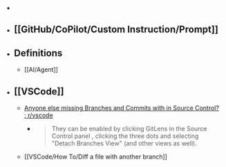 -
- ## [[GitHub/CoPilot/Custom Instruction/Prompt]]
- ## Definitions
	- [[AI/Agent]]
- ## [[VSCode]]
	- [Anyone else missing Branches and Commits with in Source Control? : r/vscode](https://www.reddit.com/r/vscode/comments/1gu94qp/anyone_else_missing_branches_and_commits_with_in/)
		- > They can be enabled by clicking GitLens in the Source Control panel , clicking the three dots and selecting "Detach Branches View" (and other views as well).
	- [[VSCode/How To/Diff a file with another branch]]